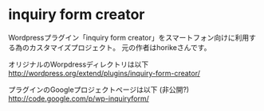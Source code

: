 inquiry form creator
==============

Wordpressプラグイン「inquiry form creator」をスマートフォン向けに利用する為のカスタマイズプロジェクト。
元の作者はhorikeさんです。

オリジナルのWorpdressディレクトリは以下
http://wordpress.org/extend/plugins/inquiry-form-creator/

プラグインのGoogleプロジェクトページは以下 (非公開?)
http://code.google.com/p/wp-inquiryform/

